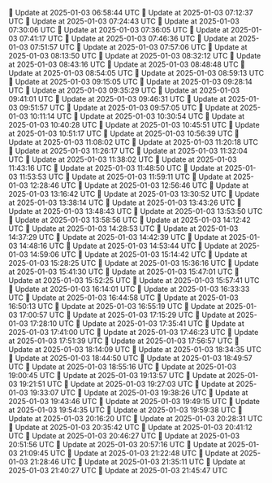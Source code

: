 🔄 Update at 2025-01-03 06:58:44 UTC
🔄 Update at 2025-01-03 07:12:37 UTC
🔄 Update at 2025-01-03 07:24:43 UTC
🔄 Update at 2025-01-03 07:30:06 UTC
🔄 Update at 2025-01-03 07:36:05 UTC
🔄 Update at 2025-01-03 07:41:17 UTC
🔄 Update at 2025-01-03 07:46:36 UTC
🔄 Update at 2025-01-03 07:51:57 UTC
🔄 Update at 2025-01-03 07:57:06 UTC
🔄 Update at 2025-01-03 08:13:50 UTC
🔄 Update at 2025-01-03 08:32:12 UTC
🔄 Update at 2025-01-03 08:43:16 UTC
🔄 Update at 2025-01-03 08:48:48 UTC
🔄 Update at 2025-01-03 08:54:05 UTC
🔄 Update at 2025-01-03 08:59:13 UTC
🔄 Update at 2025-01-03 09:15:05 UTC
🔄 Update at 2025-01-03 09:28:14 UTC
🔄 Update at 2025-01-03 09:35:29 UTC
🔄 Update at 2025-01-03 09:41:01 UTC
🔄 Update at 2025-01-03 09:46:31 UTC
🔄 Update at 2025-01-03 09:51:57 UTC
🔄 Update at 2025-01-03 09:57:05 UTC
🔄 Update at 2025-01-03 10:11:14 UTC
🔄 Update at 2025-01-03 10:30:54 UTC
🔄 Update at 2025-01-03 10:40:28 UTC
🔄 Update at 2025-01-03 10:45:51 UTC
🔄 Update at 2025-01-03 10:51:17 UTC
🔄 Update at 2025-01-03 10:56:39 UTC
🔄 Update at 2025-01-03 11:08:02 UTC
🔄 Update at 2025-01-03 11:20:18 UTC
🔄 Update at 2025-01-03 11:26:17 UTC
🔄 Update at 2025-01-03 11:32:04 UTC
🔄 Update at 2025-01-03 11:38:02 UTC
🔄 Update at 2025-01-03 11:43:16 UTC
🔄 Update at 2025-01-03 11:48:50 UTC
🔄 Update at 2025-01-03 11:53:53 UTC
🔄 Update at 2025-01-03 11:59:11 UTC
🔄 Update at 2025-01-03 12:28:46 UTC
🔄 Update at 2025-01-03 12:56:46 UTC
🔄 Update at 2025-01-03 13:16:42 UTC
🔄 Update at 2025-01-03 13:30:52 UTC
🔄 Update at 2025-01-03 13:38:14 UTC
🔄 Update at 2025-01-03 13:43:26 UTC
🔄 Update at 2025-01-03 13:48:43 UTC
🔄 Update at 2025-01-03 13:53:50 UTC
🔄 Update at 2025-01-03 13:58:56 UTC
🔄 Update at 2025-01-03 14:12:42 UTC
🔄 Update at 2025-01-03 14:28:53 UTC
🔄 Update at 2025-01-03 14:37:29 UTC
🔄 Update at 2025-01-03 14:42:39 UTC
🔄 Update at 2025-01-03 14:48:16 UTC
🔄 Update at 2025-01-03 14:53:44 UTC
🔄 Update at 2025-01-03 14:59:06 UTC
🔄 Update at 2025-01-03 15:14:42 UTC
🔄 Update at 2025-01-03 15:28:25 UTC
🔄 Update at 2025-01-03 15:36:16 UTC
🔄 Update at 2025-01-03 15:41:30 UTC
🔄 Update at 2025-01-03 15:47:01 UTC
🔄 Update at 2025-01-03 15:52:25 UTC
🔄 Update at 2025-01-03 15:57:41 UTC
🔄 Update at 2025-01-03 16:14:01 UTC
🔄 Update at 2025-01-03 16:33:33 UTC
🔄 Update at 2025-01-03 16:44:58 UTC
🔄 Update at 2025-01-03 16:50:13 UTC
🔄 Update at 2025-01-03 16:55:19 UTC
🔄 Update at 2025-01-03 17:00:57 UTC
🔄 Update at 2025-01-03 17:15:29 UTC
🔄 Update at 2025-01-03 17:28:10 UTC
🔄 Update at 2025-01-03 17:35:41 UTC
🔄 Update at 2025-01-03 17:41:00 UTC
🔄 Update at 2025-01-03 17:46:23 UTC
🔄 Update at 2025-01-03 17:51:39 UTC
🔄 Update at 2025-01-03 17:56:57 UTC
🔄 Update at 2025-01-03 18:14:09 UTC
🔄 Update at 2025-01-03 18:34:35 UTC
🔄 Update at 2025-01-03 18:44:50 UTC
🔄 Update at 2025-01-03 18:49:57 UTC
🔄 Update at 2025-01-03 18:55:16 UTC
🔄 Update at 2025-01-03 19:00:45 UTC
🔄 Update at 2025-01-03 19:13:57 UTC
🔄 Update at 2025-01-03 19:21:51 UTC
🔄 Update at 2025-01-03 19:27:03 UTC
🔄 Update at 2025-01-03 19:33:07 UTC
🔄 Update at 2025-01-03 19:38:26 UTC
🔄 Update at 2025-01-03 19:43:46 UTC
🔄 Update at 2025-01-03 19:49:15 UTC
🔄 Update at 2025-01-03 19:54:35 UTC
🔄 Update at 2025-01-03 19:59:38 UTC
🔄 Update at 2025-01-03 20:16:20 UTC
🔄 Update at 2025-01-03 20:28:31 UTC
🔄 Update at 2025-01-03 20:35:42 UTC
🔄 Update at 2025-01-03 20:41:12 UTC
🔄 Update at 2025-01-03 20:46:27 UTC
🔄 Update at 2025-01-03 20:51:56 UTC
🔄 Update at 2025-01-03 20:57:16 UTC
🔄 Update at 2025-01-03 21:09:45 UTC
🔄 Update at 2025-01-03 21:22:48 UTC
🔄 Update at 2025-01-03 21:28:46 UTC
🔄 Update at 2025-01-03 21:35:11 UTC
🔄 Update at 2025-01-03 21:40:27 UTC
🔄 Update at 2025-01-03 21:45:47 UTC
